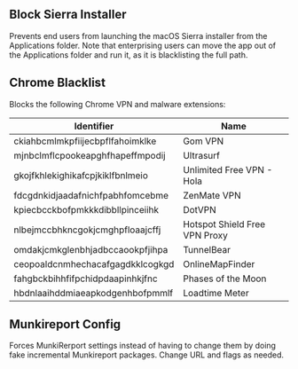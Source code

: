 ## Block Sierra Installer
Prevents end users from launching the macOS Sierra installer from the Applications folder. Note that enterprising users can move the app out of the Applications folder and run it, as it is blacklisting the full path.

## Chrome Blacklist
Blocks the following Chrome VPN and malware extensions:

Identifier | Name
--- | ---
ckiahbcmlmkpfiijecbpflfahoimklke | Gom VPN
mjnbclmflcpookeapghfhapeffmpodij | Ultrasurf
gkojfkhlekighikafcpjkiklfbnlmeio | Unlimited Free VPN - Hola
fdcgdnkidjaadafnichfpabhfomcebme | ZenMate VPN
kpiecbcckbofpmkkkdibbllpinceiihk | DotVPN
nlbejmccbhkncgokjcmghpfloaajcffj | Hotspot Shield Free VPN Proxy
omdakjcmkglenbhjadbccaookpfjihpa | TunnelBear
ceopoaldcnmhechacafgagdkklcogkgd | OnlineMapFinder
fahgbckbihhfifpchidpdaapinhkjfnc | Phases of the Moon
hbdnlaaihddmiaeapkodgenhbofpmmlf | Loadtime Meter

## Munkireport Config
Forces MunkiRerport settings instead of having to change them by doing fake incremental Munkireport packages. Change URL and flags as needed.